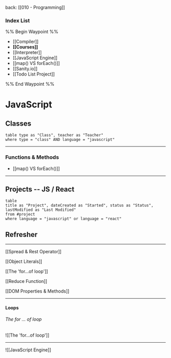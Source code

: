 back: [[010 - Programming]]

### Index List

%% Begin Waypoint %%
- [[Compiler]]
- **[[Courses]]**
- [[Interpreter]]
- [[JavaScript Engine]]
- [[map() VS forEach()]]
- [[Sanity.io]]
- [[Todo List Project]]

%% End Waypoint %%



# JavaScript



## Classes

```dataview
table type as "Class", teacher as "Teacher"
where type = "class" AND language = "javascript"

```

___

### Functions & Methods

- [[map() VS forEach()]]

___


## Projects -- JS / React

```dataview
table 
title as "Project", dateCreated as "Started", status as "Status",
lastModified as "Last Modified"
from #project 
where language = "javascript" or language = "react"
```



## Refresher
---
[[Spread & Rest Operator]]

[[Object Literals]]

[[The 'for...of loop']]

[[Reduce Function]]

[[DOM Properties & Methods]]


___

#### Loops

###### The for ... of loop
![[The 'for...of loop']]

---


![[JavaScript Engine]]